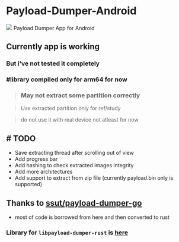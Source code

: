 # Payload-Dumper-Android
<img src="https://github.com/rajmani7584/Payload-Dumper-Android/blob/main/app/src/main/ic_launcher-playstore.png?raw=true"/>
Payload Dumper App for Android

## Currently app is working

### But i've not tested it completely
### #library compiled only for arm64 for now

>### May not extract some partition correctly

> Use extracted partition only for ref/study

> do not use it with real device not atleast for now


## # TODO
+ Save extracting thread after scrolling out of view
+ Add progress bar
+ Add hashing to check extracted images integrity
+ Add more architectures
+ Add support to extract from zip file (currently payload.bin only is supported)

## Thanks to <a href="https://github.com/ssut/payload-dumper-go">ssut/payload-dumper-go</a>

- most of code is borrowed from here and then converted to rust

### Library for `libpayload-dumper-rust` is <a href="https://github.com/rajmani7584/libpayload-dumper-android-rust">here</a>

